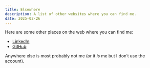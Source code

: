 ```yaml
---
title: Elsewhere
description: A list of other websites where you can find me.
date: 2025-02-26
---
```


Here are some other places on the web where you can find me:

* [LinkedIn](https://www.linkedin.com/in/rubenarakelyan/)
* [GitHub](https://github.com/rubenarakelyan)

Anywhere else is most probably not me (or it *is* me but I don’t use the account).
